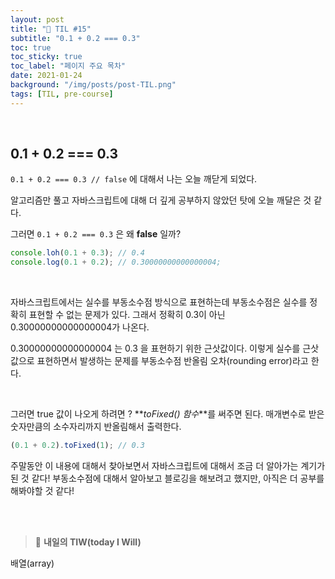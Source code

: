 ```yaml
---
layout: post
title: "📅 TIL #15"
subtitle: "0.1 + 0.2 === 0.3"
toc: true
toc_sticky: true
toc_label: "페이지 주요 목차"
date: 2021-01-24
background: "/img/posts/post-TIL.png"
tags: [TIL, pre-course]
---
```



<br/>

## 0.1 + 0.2 === 0.3

`0.1 + 0.2 === 0.3 // false` 에 대해서 나는 오늘 깨닫게 되었다.

알고리즘만 풀고 자바스크립트에 대해 더 깊게 공부하지 않았던 탓에 오늘 깨달은 것 같다.

그러면 `0.1 + 0.2 === 0.3` 은 왜 **false** 일까?

```js
console.loh(0.1 + 0.3); // 0.4
console.log(0.1 + 0.2); // 0.30000000000000004;
```

<br/>

자바스크립트에서는 실수를 부동소수점 방식으로 표현하는데 부동소수점은 실수를 정확히 표현할 수 없는 문제가 있다. 그래서 정확히 0.3이 아닌 0.30000000000000004가 나온다.

0.30000000000000004 는 0.3 을 표현하기 위한 근삿값이다. 이렇게 실수를 근삿값으로 표현하면서 발생하는 문제를 부동소수점 반올림 오차(rounding error)라고 한다.

<br/>

그러면 true 값이 나오게 하려면 ? **_toFixed() 함수_**를 써주면 된다. 매개변수로 받은 숫자만큼의 소수자리까지 반올림해서 출력한다.

```js
(0.1 + 0.2).toFixed(1); // 0.3
```

주말동안 이 내용에 대해서 찾아보면서 자바스크립트에 대해서 조금 더 알아가는 계기가 된 것 같다! 부동소수점에 대해서 알아보고 블로깅을 해보려고 했지만, 아직은 더 공부를 해봐야할 것 같다!

<br/>
<br/>

> 👊  **내일의 TIW(today I Will)**

배열(array)
